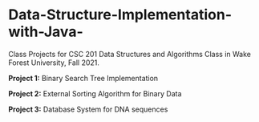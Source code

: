 # Data-Structure-Implementation-with-Java-
Class Projects for CSC 201 Data Structures and Algorithms Class in Wake Forest University, Fall 2021.

**Project 1:** Binary Search Tree Implementation

**Project 2:** External Sorting Algorithm for Binary Data

**Project 3:** Database System for DNA sequences



